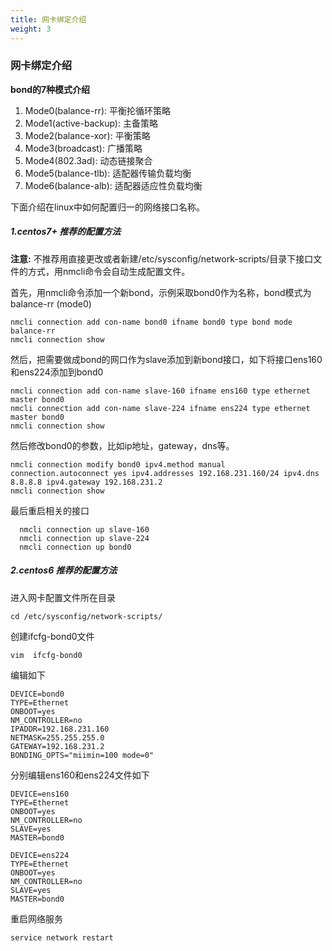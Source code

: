 ```yaml
---
title: 网卡绑定介绍
weight: 3
---
```


### 网卡绑定介绍

**bond的7种模式介绍**
1. Mode0(balance-rr): 平衡抡循环策略
2. Mode1(active-backup): 主备策略
3. Mode2(balance-xor): 平衡策略
4. Mode3(broadcast): 广播策略
5. Mode4(802.3ad): 动态链接聚合
6. Mode5(balance-tlb): 适配器传输负载均衡
7. Mode6(balance-alb): 适配器适应性负载均衡

下面介绍在linux中如何配置归一的网络接口名称。

##### 1.centos7+ 推荐的配置方法

**注意:** 不推荐用直接更改或者新建/etc/sysconfig/network-scripts/目录下接口文件的方式，用nmcli命令会自动生成配置文件。 

首先，用nmcli命令添加一个新bond，示例采取bond0作为名称，bond模式为 balance-rr (mode0)
```
nmcli connection add con-name bond0 ifname bond0 type bond mode balance-rr
nmcli connection show     
```

然后，把需要做成bond的网口作为slave添加到新bond接口，如下将接口ens160和ens224添加到bond0 
```
nmcli connection add con-name slave-160 ifname ens160 type ethernet master bond0
nmcli connection add con-name slave-224 ifname ens224 type ethernet master bond0
nmcli connection show 
```

然后修改bond0的参数，比如ip地址，gateway，dns等。
```
nmcli connection modify bond0 ipv4.method manual connection.autoconnect yes ipv4.addresses 192.168.231.160/24 ipv4.dns 8.8.8.8 ipv4.gateway 192.168.231.2
nmcli connection show 
```

最后重启相关的接口
```
  nmcli connection up slave-160
  nmcli connection up slave-224
  nmcli connection up bond0 
```

##### 2.centos6 推荐的配置方法

进入网卡配置文件所在目录
```
cd /etc/sysconfig/network-scripts/   
```

创建ifcfg-bond0文件
```
vim  ifcfg-bond0 
```

编辑如下
```
DEVICE=bond0
TYPE=Ethernet
ONBOOT=yes
NM_CONTROLLER=no
IPADDR=192.168.231.160 
NETMASK=255.255.255.0
GATEWAY=192.168.231.2
BONDING_OPTS="miimin=100 mode=0"

```

分别编辑ens160和ens224文件如下
```
DEVICE=ens160
TYPE=Ethernet
ONBOOT=yes
NM_CONTROLLER=no
SLAVE=yes
MASTER=bond0
```

```
DEVICE=ens224
TYPE=Ethernet
ONBOOT=yes
NM_CONTROLLER=no
SLAVE=yes
MASTER=bond0
```

重启网络服务
```
service network restart
```